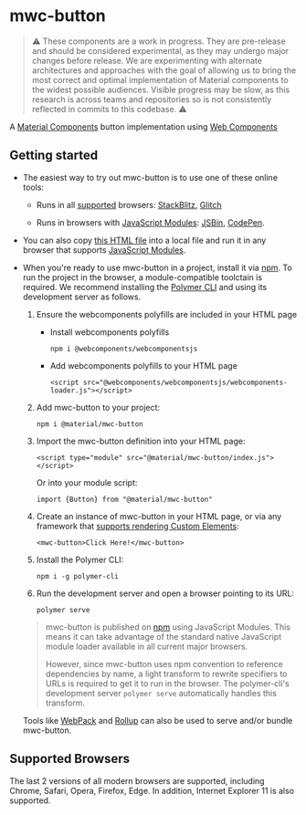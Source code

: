 # mwc-button

> :warning: These components are a work in progress. They are pre-release and should be considered experimental, as they may undergo major changes before release. We are experimenting with alternate architectures and approaches with the goal of allowing us to bring the most correct and optimal implementation of Material components to the widest possible audiences. Visible progress may be slow, as this research is across teams and repositories so is not consistently reflected in commits to this codebase. :warning:

A [Material Components](https://material.io/components/) button implementation using [Web Components](https://www.webcomponents.org/introduction)

## Getting started

* The easiest way to try out mwc-button is to use one of these online tools:

  * Runs in all [supported](#supported-browsers) browsers: [StackBlitz](https://stackblitz.com/edit/mwc-button-example?file=index.js), [Glitch](https://glitch.com/edit/#!/mwc-button-example?path=index.html)

  * Runs in browsers with [JavaScript Modules](https://caniuse.com/#search=modules): [JSBin](http://jsbin.com/qibisux/edit?html,output),
[CodePen](https://codepen.io/azakus/pen/deZLja).

* You can also copy [this HTML file](https://gist.githubusercontent.com/azakus/f01e9fc2ed04e781ad5a52ded7b296e7/raw/266f2f4f91cbfe89b2acc6ec63957b1a3cfe9b39/index.html) into a local file and run it in any browser that supports [JavaScript Modules]((https://caniuse.com/#search=modules)).

* When you're ready to use mwc-button in a project, install it via [npm](https://www.npmjs.com/). To run the project in the browser, a module-compatible toolctain is required. We recommend installing the [Polymer CLI](https://github.com/Polymer/polymer-cli) and using its development server as follows.

  1. Ensure the webcomponents polyfills are included in your HTML page

      - Install webcomponents polyfills

          ```npm i @webcomponents/webcomponentsjs```

      - Add webcomponents polyfills to your HTML page

          ```<script src="@webcomponents/webcomponentsjs/webcomponents-loader.js"></script>```

  1. Add mwc-button to your project:

      ```npm i @material/mwc-button```

  1. Import the mwc-button definition into your HTML page:

      ```<script type="module" src="@material/mwc-button/index.js"></script>```

      Or into your module script:

      ```import {Button} from "@material/mwc-button"```

  1. Create an instance of mwc-button in your HTML page, or via any framework that [supports rendering Custom Elements](https://custom-elements-everywhere.com/):

      ```<mwc-button>Click Here!</mwc-button>```

  1. Install the Polymer CLI:

      ```npm i -g polymer-cli```

  1. Run the development server and open a browser pointing to its URL:

      ```polymer serve```

  > mwc-button is published on [npm](https://www.npmjs.com/package/@material/mwc-button) using JavaScript Modules.
  This means it can take advantage of the standard native JavaScript module loader available in all current major browsers.
  >
  > However, since mwc-button uses npm convention to reference dependencies by name, a light transform to rewrite specifiers to URLs is required to get it to run in the browser. The polymer-cli's development server `polymer serve` automatically handles this transform.

  Tools like [WebPack](https://webpack.js.org/) and [Rollup](https://rollupjs.org/) can also be used to serve and/or bundle mwc-button.

## Supported Browsers

The last 2 versions of all modern browsers are supported, including
Chrome, Safari, Opera, Firefox, Edge. In addition, Internet Explorer 11 is also supported.
